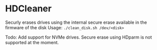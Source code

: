 # HDCleaner

Securly erases drives using the internal secure erase available in the firmware of the disk
Usage: `./clean_disk.sh /dev/<disk>`

Todo: Add support for NVMe drives. Secure erase using HDparm is not supported at the moment.
